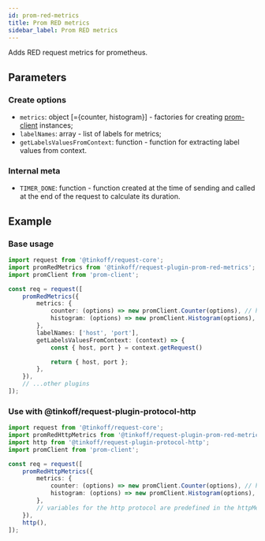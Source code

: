 ```yaml
---
id: prom-red-metrics
title: Prom RED metrics
sidebar_label: Prom RED metrics
---
```


Adds RED request metrics for prometheus.

## Parameters

### Create options 
- `metrics`: object [={counter, histogram}] - factories for creating [prom-client](https://www.npmjs.com/package/prom-client) instances;
- `labelNames`: array - list of labels for metrics;
- `getLabelsValuesFromContext`: function - function for extracting label values from context.

### Internal meta
- `TIMER_DONE`: function - function created at the time of sending and called at the end of the request to calculate its duration.

## Example

### Base usage

```typescript
import request from '@tinkoff/request-core';
import promRedMetrics from '@tinkoff/request-plugin-prom-red-metrics';
import promClient from 'prom-client';

const req = request([
    promRedMetrics({
        metrics: {
            counter: (options) => new promClient.Counter(options), // here you can mix any of your own parameters
            histogram: (options) => new promClient.Histogram(options),
        },
        labelNames: ['host', 'port'],
        getLabelsValuesFromContext: (context) => {
            const { host, port } = context.getRequest()

            return { host, port };
        },
    }),
    // ...other plugins
]);
```

### Use with @tinkoff/request-plugin-protocol-http

```typescript
import request from '@tinkoff/request-core';
import promRedHttpMetrics from '@tinkoff/request-plugin-prom-red-metrics/lib/httpMetrics';
import http from '@tinkoff/request-plugin-protocol-http';
import promClient from 'prom-client';

const req = request([
    promRedHttpMetrics({
        metrics: {
            counter: (options) => new promClient.Counter(options), // here you can mix any of your own parameters
            histogram: (options) => new promClient.Histogram(options),
        },
        // variables for the http protocol are predefined in the httpMetrics file
    }),
    http(),
]);
```
